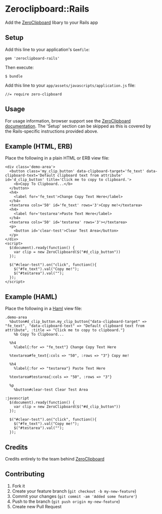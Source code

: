 # Zeroclipboard::Rails

Add the [ZeroClipboard](https://github.com/jonrohan/ZeroClipboard) libary to your Rails app

## Setup

Add this line to your application's `Gemfile`:

    gem 'zeroclipboard-rails'

Then execute:

    $ bundle

Add this line to your `app/assets/javascripts/application.js` file:

    //= require zero-clipboard

## Usage

For usage information, browser support  see the [ZeroClipboard documentation](https://github.com/jonrohan/ZeroClipboard/blob/master/docs/instructions.md). The 'Setup' section can be skipped as this is covered by the Rails-specific instructions provided above.

## Example (HTML, ERB)

Place the following in a plain HTML or ERB view file:

    <div class='demo-area'>
      <button class='my_clip_button' data-clipboard-target='fe_text' data-clipboard-text='Default clipboard text from attribute' id='d_clip_button' title='Click me to copy to clipboard.'>
        <b>Copy To Clipboard...</b>
      </button>
      <h4>
        <label for='fe_text'>Change Copy Text Here</label>
      </h4>
      <textarea cols='50' id='fe_text' rows='3'>Copy me!</textarea>
      <h4>
        <label for='testarea'>Paste Text Here</label>
      </h4>
      <textarea cols='50' id='testarea' rows='3'></textarea>
      <p>
        <button id='clear-test'>Clear Test Area</button>
      </p>
    </div>
    <script>
      $(document).ready(function() {
        var clip = new ZeroClipboard($("#d_clip_button"))
      });

      $("#clear-test").on("click", function(){
        $("#fe_text").val("Copy me!");
        $("#testarea").val("");
      });
    </script>

## Example (HAML)

Place the following in a [Haml](http://haml.info/) view file:

    .demo-area
      %button#d_clip_button.my_clip_button{"data-clipboard-target" => "fe_text", "data-clipboard-text" => "Default clipboard text from attribute", :title => "Click me to copy to clipboard."}
        %b Copy To Clipboard...

      %h4
        %label{:for => "fe_text"} Change Copy Text Here

      %textarea#fe_text{:cols => "50", :rows => "3"} Copy me!

      %h4
        %label{:for => "testarea"} Paste Text Here

      %textarea#testarea{:cols => "50", :rows => "3"}

      %p
        %button#clear-test Clear Test Area

    :javascript
      $(document).ready(function() {
        var clip = new ZeroClipboard($("#d_clip_button"))
      });

      $("#clear-test").on("click", function(){
        $("#fe_text").val("Copy me!");
        $("#testarea").val("");
      });

## Credits

Credits entirely to the team behind [ZeroClipboard](https://github.com/jonrohan/ZeroClipboard)

## Contributing

1. Fork it
2. Create your feature branch (`git checkout -b my-new-feature`)
3. Commit your changes (`git commit -am 'Added some feature'`)
4. Push to the branch (`git push origin my-new-feature`)
5. Create new Pull Request
